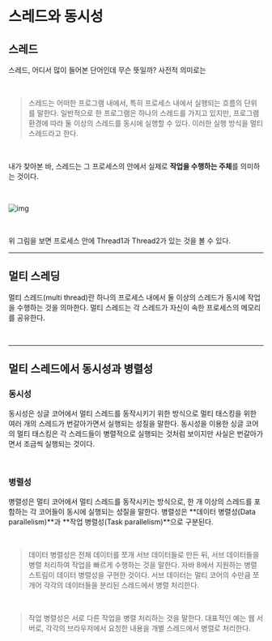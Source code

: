 # 스레드와 동시성

## **스레드**

스레드, 어디서 많이 들어본 단어인데 무슨 뜻일까? 사전적 의미로는

<br>

> 스레드는 어떠한 프로그램 내에서, 특히 프로세스 내에서 실행되는 흐름의 단위를 말한다. 일반적으로 한 프로그램은 하나의 스레드를 가지고 있지만, 프로그램 환경에 따라 둘 이상의 스레드를 동시에 실행할 수 있다. 이러한 실행 방식을 멀티스레드라고 한다.

<br>

내가 찾아본 바, 스레드는 그 프로세스의 안에서 실제로 **작업을 수행하는 주체**를 의미하는 것이다.

<br>

![img](https://velog.velcdn.com/images%2Fgoban%2Fpost%2F753d9bf9-0096-434c-a2b0-333b426a3904%2Fimage.png)

<br>

위 그림을 보면 프로세스 안에 Thread1과 Thread2가 있는 것을 볼 수 있다.

---

## **멀티 스레딩**

멀티 스레드(multi thread)란 하나의 프로세스 내에서 둘 이상의 스레드가 동시에 작업을 수행하는 것을 의마한다. 멀티 스레드는 각 스레드가 자신이 속한 프로세스의 메모리를 공유한다.

<br>

---

## **멀티 스레드에서 동시성과 병렬성**

### **동시성**

동시성은 싱글 코어에서 멀티 스레드를 동작시키기 위한 방식으로 멀티 태스킹을 위한 여러 개의 스레드가 번갈아가면서 실행되는 성질을 말한다. 동시성을 이용한 싱글 코어의 멀티 태스킹은 각 스레드들이 병렬적으로 실행되는 것처럼 보이지만 사실은 번갈아가면서 조금씩 실행되는 것이다.

<br>

### **병렬성**

병렬성은 멀티 코어에서 멀티 스레드를 동작시키는 방식으로, 한 개 이상의 스레드를 포함하는 각 코어들이 동시에 실행되는 성질을 말한다. 병렬성은 **데이터 병렬성(Data parallelism)**과 **작업 병렬성(Task parallelism)**으로 구분된다.

<br>

> 데이터 병렬성은 전체 데이터를 쪼개 서브 데이터들로 만든 뒤, 서브 데이터들을 병렬 처리하여 작업을 빠르게 수행하는 것을 말한다. 자바 8에서 지원하는 병렬 스트림이 데이터 병렬성을 구현한 것이다. 서브 데이터는 멀티 코어의 수만큼 쪼개어 각각의 데이터들을 분리된 스레드에서 병렬 처리한다.

<br>

> 작업 병렬성은 서로 다른 작업을 병렬 처리하는 것을 말한다. 대표적인 예는 웹 서버로, 각각의 브라우저에서 요청한 내용을 개별 스레드에서 병렬로 처리한다.